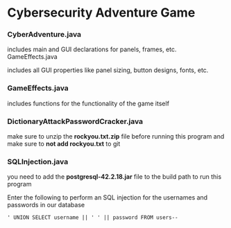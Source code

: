 # Cybersecurity Adventure Game  
  
### CyberAdventure.java  

 includes main and GUI declarations for panels, frames, etc.  
GameEffects.java  
  
 includes all GUI properties like panel sizing, button designs, fonts,   etc.  
  
### GameEffects.java  
  
 includes functions for the functionality of the game itself
 
### DictionaryAttackPasswordCracker.java  
  
 make sure to unzip the **rockyou.txt.zip** file before running this program and make sure to **not add rockyou.txt** to git 
 
### SQLInjection.java  

 you need to add the **postgresql-42.2.18.jar** file to the build path to run this program 
 
 Enter the following to perform an SQL injection for the usernames and passwords in our database 
 ``` 
 ' UNION SELECT username || ' ' || password FROM users-- 
 ```
